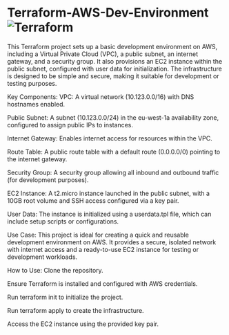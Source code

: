 # Terraform-AWS-Dev-Environment ![Terraform](https://github.com/user-attachments/assets/2ad85b62-34a2-4ea6-942e-86e7ad685be7)

This Terraform project sets up a basic development environment on AWS, including a Virtual Private Cloud (VPC), a public subnet, an internet gateway, and a security group. It also provisions an EC2 instance within the public subnet, configured with user data for initialization. The infrastructure is designed to be simple and secure, making it suitable for development or testing purposes.

Key Components:
VPC: A virtual network (10.123.0.0/16) with DNS hostnames enabled.

Public Subnet: A subnet (10.123.0.0/24) in the eu-west-1a availability zone, configured to assign public IPs to instances.

Internet Gateway: Enables internet access for resources within the VPC.

Route Table: A public route table with a default route (0.0.0.0/0) pointing to the internet gateway.

Security Group: A security group allowing all inbound and outbound traffic (for development purposes).

EC2 Instance: A t2.micro instance launched in the public subnet, with a 10GB root volume and SSH access configured via a key pair.

User Data: The instance is initialized using a userdata.tpl file, which can include setup scripts or configurations.

Use Case:
This project is ideal for creating a quick and reusable development environment on AWS. It provides a secure, isolated network with internet access and a ready-to-use EC2 instance for testing or development workloads.

How to Use:
Clone the repository.

Ensure Terraform is installed and configured with AWS credentials.

Run terraform init to initialize the project.

Run terraform apply to create the infrastructure.

Access the EC2 instance using the provided key pair.
